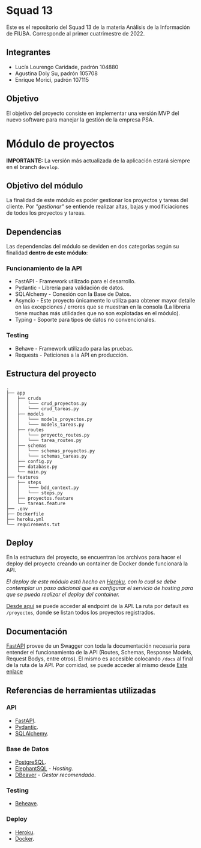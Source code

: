# Squad 13
Este es el repositorio del Squad 13 de la materia Análisis de la Información de FIUBA. Corresponde al primer cuatrimestre de 2022.

## Integrantes
- Lucía Lourengo Caridade, padrón 104880
- Agustina Doly Su, padrón 105708
- Enrique Morici, padrón 107115

## Objetivo
El objetivo del proyecto consiste en implementar una versión MVP del nuevo software para manejar la gestión de la empresa PSA.

# Módulo de proyectos
**IMPORTANTE:** La versión más actualizada de la aplicación estará siempre en el branch ```develop```.

## Objetivo del módulo
La finalidad de este módulo es poder gestionar los proyectos y tareas del cliente. Por *"gestionar"* se entiende realizar altas, bajas y modificiaciones de todos los proyectos y tareas.

## Dependencias

Las dependencias del módulo se deviden en dos categorías según su finalidad **dentro de este módulo**:

### Funcionamiento de la API
- FastAPI - Framework utilizado para el desarrollo.
- Pydantic - Librería para validación de datos.
- SQLAlchemy - Conexión con la Base de Datos.
- Asyncio - Este proyecto únicamente lo utiliza para obtener mayor detalle en las excepciones / errores que se muestran en la consola (La librería tiene muchas más utilidades que no son explotadas en el módulo).
- Typing - Soporte para tipos de datos no convencionales.

### Testing
- Behave - Framework utilizado para las pruebas.
- Requests - Peticiones a la API en producción.

## Estructura del proyecto
```
.
├── app
│   ├── cruds
│   │   └─── crud_proyectos.py
│   │   └─── crud_tareas.py
│   ├── models
│   │   └─── models_proyectos.py
│   │   └─── models_tareas.py
│   ├── routes
│   │   └─── proyecto_routes.py
│   │   └─── tarea_routes.py
│   ├── schemas
│   │   └─── schemas_proyectos.py
│   │   └─── schemas_tareas.py
│   ├── config.py
│   ├── database.py
│   └── main.py
├── features
│   ├── steps
│   │   └─── bdd_context.py
│   │   └─── steps.py
│   ├── proyectos.feature
│   └── tareas.feature
├── .env
├── Dockerfile
├── heroku.yml
└── requirements.txt
```

## Deploy
En la estructura del proyecto, se encuentran los archivos para hacer el deploy del proyecto creando un container de Docker donde funcionará la API.

*El deploy de este módulo está hecho en [Heroku](https://www.heroku.com/platform), con lo cual se debe contemplar un paso adicional que es configurar el servicio de hosting para que se pueda realizar el deploy del container.*

[Desde aquí](http://backend-proyectos-g13.herokuapp.com/proyectos/) se puede acceder al endpoint de la API. La ruta por default es ```/proyectos```, donde se listan todos los proyectos registrados.

## Documentación
[FastAPI](https://fastapi.tiangolo.com/) provee de un Swagger con toda la documentación necesaria para entender el funcionamiento de la API (Routes, Schemas, Response Models, Request Bodys, entre otros). El mismo es accesible colocando ```/docs``` al final de la ruta de la API. Por comidad, se puede acceder al mismo desde [Este enlace](https://backend-proyectos-g13.herokuapp.com/docs)

## Referencias de herramientas utilizadas

### API
- [FastAPI](https://fastapi.tiangolo.com/).
- [Pydantic](https://pydantic-docs.helpmanual.io/).
- [SQLAlchemy](https://www.sqlalchemy.org/).

### Base de Datos
- [PostgreSQL](https://www.postgresql.org/).
- [ElephantSQL](https://www.elephantsql.com/) - *Hosting*.
- [DBeaver](https://dbeaver.io/) - *Gestor recomendado*.

### Testing
- [Beheave](https://behave.readthedocs.io/en/stable/).

### Deploy
- [Heroku](https://www.heroku.com/platform).
- [Docker](https://www.docker.com/).

